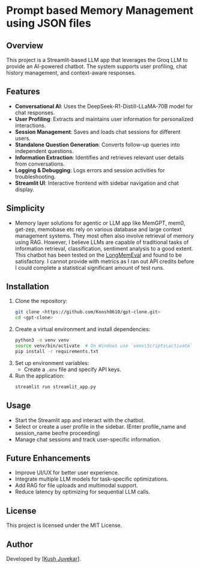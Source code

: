 # Prompt based Memory Management using JSON files

## Overview
This project is a Streamlit-based LLM app that leverages the Groq LLM to provide an AI-powered chatbot. The system supports user profiling, chat history management, and context-aware responses.

## Features
- **Conversational AI**: Uses the DeepSeek-R1-Distill-LLaMA-70B model for chat responses.
- **User Profiling**: Extracts and maintains user information for personalized interactions.
- **Session Management**: Saves and loads chat sessions for different users.
- **Standalone Question Generation**: Converts follow-up queries into independent questions.
- **Information Extraction**: Identifies and retrieves relevant user details from conversations.
- **Logging & Debugging**: Logs errors and session activities for troubleshooting.
- **Streamlit UI**: Interactive frontend with sidebar navigation and chat display.

## Simplicity
- Memory layer solutions for agentic or LLM app like MemGPT, mem0, get-zep, memobase etc rely on various database and large context management systems. They most often also involve retrieval of memory using RAG.
  However, I believe LLMs are capable of traditional tasks of information retrieval, classification, sentiment analysis to a good extent. This chatbot has been tested on the [LongMemEval]([url](https://github.com/xiaowu0162/LongMemEval)) and found to be satisfactory. I cannot provide with metrics as I ran out API credits before I could complete a statistical significant amount of test runs.

## Installation
1. Clone the repository:
   ```sh
   git clone <https://github.com/Koosh0610/gpt-clone.git>
   cd <gpt-clone>
   ```
2. Create a virtual environment and install dependencies:
   ```sh
   python3 -m venv venv
   source venv/bin/activate  # On Windows use `venv\Scripts\activate`
   pip install -r requirements.txt
   ```
3. Set up environment variables:
   - Create a `.env` file and specify API keys.
4. Run the application:
   ```sh
   streamlit run streamlit_app.py
   ```

## Usage
- Start the Streamlit app and interact with the chatbot.
- Select or create a user profile in the sidebar. (Enter profile_name and session_name beofre proceeding)
- Manage chat sessions and track user-specific information.

## Future Enhancements
- Improve UI/UX for better user experience.
- Integrate multiple LLM models for task-specific optimizations.
- Add RAG for file uploads and multimodal support.
- Reduce latency by optimizing for sequential LLM calls.

## License
This project is licensed under the MIT License.

## Author
Developed by [[Kush Juvekar](https://linkedin.com/in/kush-juvekar)].

